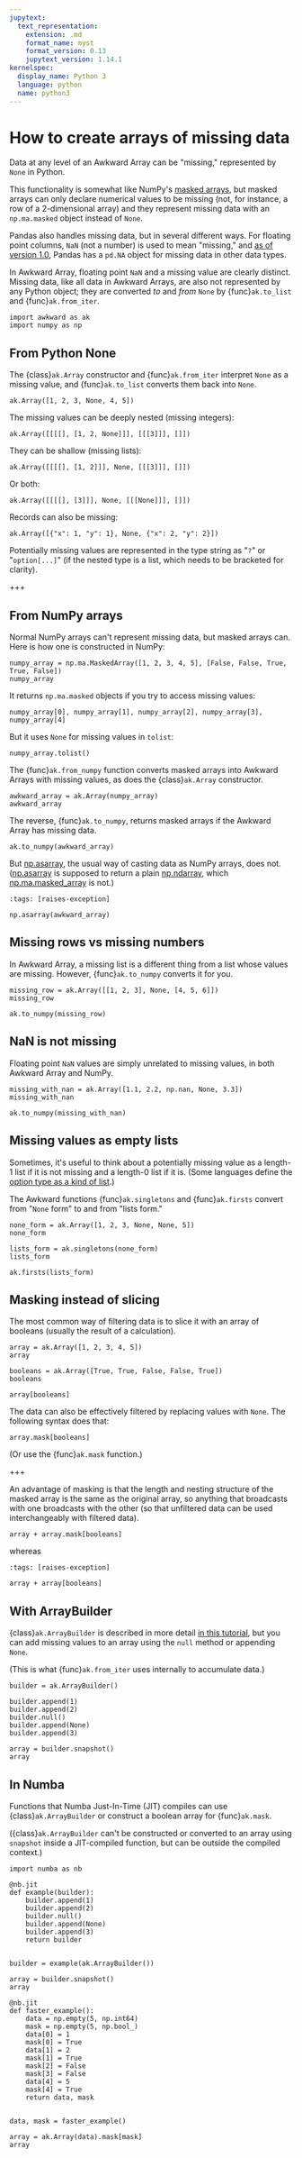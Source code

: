```yaml
---
jupytext:
  text_representation:
    extension: .md
    format_name: myst
    format_version: 0.13
    jupytext_version: 1.14.1
kernelspec:
  display_name: Python 3
  language: python
  name: python3
---
```


How to create arrays of missing data
====================================

Data at any level of an Awkward Array can be "missing," represented by `None` in Python.

This functionality is somewhat like NumPy's [masked arrays](https://numpy.org/doc/stable/reference/maskedarray.html), but masked arrays can only declare numerical values to be missing (not, for instance, a row of a 2-dimensional array) and they represent missing data with an `np.ma.masked` object instead of `None`.

Pandas also handles missing data, but in several different ways. For floating point columns, `NaN` (not a number) is used to mean "missing," and [as of version 1.0](https://pandas.pydata.org/pandas-docs/stable/user_guide/missing_data.html#missing-data-na), Pandas has a `pd.NA` object for missing data in other data types.

In Awkward Array, floating point `NaN` and a missing value are clearly distinct. Missing data, like all data in Awkward Arrays, are also not represented by any Python object; they are converted _to_ and _from_ `None` by {func}`ak.to_list` and {func}`ak.from_iter`.

```{code-cell} ipython3
import awkward as ak
import numpy as np
```

From Python None
----------------

The {class}`ak.Array` constructor and {func}`ak.from_iter` interpret `None` as a missing value, and {func}`ak.to_list` converts them back into `None`.

```{code-cell} ipython3
ak.Array([1, 2, 3, None, 4, 5])
```

The missing values can be deeply nested (missing integers):

```{code-cell} ipython3
ak.Array([[[[], [1, 2, None]]], [[[3]]], []])
```

They can be shallow (missing lists):

```{code-cell} ipython3
ak.Array([[[[], [1, 2]]], None, [[[3]]], []])
```

Or both:

```{code-cell} ipython3
ak.Array([[[[], [3]]], None, [[[None]]], []])
```

Records can also be missing:

```{code-cell} ipython3
ak.Array([{"x": 1, "y": 1}, None, {"x": 2, "y": 2}])
```

Potentially missing values are represented in the type string as "`?`" or "`option[...]`" (if the nested type is a list, which needs to be bracketed for clarity).

+++

From NumPy arrays
-----------------

Normal NumPy arrays can't represent missing data, but masked arrays can. Here is how one is constructed in NumPy:

```{code-cell} ipython3
numpy_array = np.ma.MaskedArray([1, 2, 3, 4, 5], [False, False, True, True, False])
numpy_array
```

It returns `np.ma.masked` objects if you try to access missing values:

```{code-cell} ipython3
numpy_array[0], numpy_array[1], numpy_array[2], numpy_array[3], numpy_array[4]
```

But it uses `None` for missing values in `tolist`:

```{code-cell} ipython3
numpy_array.tolist()
```

The {func}`ak.from_numpy` function converts masked arrays into Awkward Arrays with missing values, as does the {class}`ak.Array` constructor.

```{code-cell} ipython3
awkward_array = ak.Array(numpy_array)
awkward_array
```

The reverse, {func}`ak.to_numpy`, returns masked arrays if the Awkward Array has missing data.

```{code-cell} ipython3
ak.to_numpy(awkward_array)
```

But [np.asarray](https://numpy.org/doc/stable/reference/generated/numpy.asarray.html), the usual way of casting data as NumPy arrays, does not. ([np.asarray](https://numpy.org/doc/stable/reference/generated/numpy.asarray.html) is supposed to return a plain [np.ndarray](https://numpy.org/doc/stable/reference/generated/numpy.ndarray.html), which [np.ma.masked_array](https://numpy.org/doc/stable/reference/generated/numpy.ma.masked_array.html) is not.)

```{code-cell} ipython3
:tags: [raises-exception]

np.asarray(awkward_array)
```

Missing rows vs missing numbers
-------------------------------

In Awkward Array, a missing list is a different thing from a list whose values are missing. However, {func}`ak.to_numpy` converts it for you.

```{code-cell} ipython3
missing_row = ak.Array([[1, 2, 3], None, [4, 5, 6]])
missing_row
```

```{code-cell} ipython3
ak.to_numpy(missing_row)
```

NaN is not missing
------------------

Floating point `NaN` values are simply unrelated to missing values, in both Awkward Array and NumPy.

```{code-cell} ipython3
missing_with_nan = ak.Array([1.1, 2.2, np.nan, None, 3.3])
missing_with_nan
```

```{code-cell} ipython3
ak.to_numpy(missing_with_nan)
```

Missing values as empty lists
-----------------------------

Sometimes, it's useful to think about a potentially missing value as a length-1 list if it is not missing and a length-0 list if it is. (Some languages define the [option type as a kind of list](https://www.scala-lang.org/api/2.13.3/scala/Option.html).)

The Awkward functions {func}`ak.singletons` and {func}`ak.firsts` convert from "`None` form" to and from "lists form."

```{code-cell} ipython3
none_form = ak.Array([1, 2, 3, None, None, 5])
none_form
```

```{code-cell} ipython3
lists_form = ak.singletons(none_form)
lists_form
```

```{code-cell} ipython3
ak.firsts(lists_form)
```

Masking instead of slicing
--------------------------

The most common way of filtering data is to slice it with an array of booleans (usually the result of a calculation).

```{code-cell} ipython3
array = ak.Array([1, 2, 3, 4, 5])
array
```

```{code-cell} ipython3
booleans = ak.Array([True, True, False, False, True])
booleans
```

```{code-cell} ipython3
array[booleans]
```

The data can also be effectively filtered by replacing values with `None`. The following syntax does that:

```{code-cell} ipython3
array.mask[booleans]
```

(Or use the {func}`ak.mask` function.)

+++

An advantage of masking is that the length and nesting structure of the masked array is the same as the original array, so anything that broadcasts with one broadcasts with the other (so that unfiltered data can be used interchangeably with filtered data).

```{code-cell} ipython3
array + array.mask[booleans]
```

whereas

```{code-cell} ipython3
:tags: [raises-exception]

array + array[booleans]
```

With ArrayBuilder
-----------------

{class}`ak.ArrayBuilder` is described in more detail [in this tutorial](how-to-create-arraybuilder), but you can add missing values to an array using the `null` method or appending `None`.

(This is what {func}`ak.from_iter` uses internally to accumulate data.)

```{code-cell} ipython3
builder = ak.ArrayBuilder()

builder.append(1)
builder.append(2)
builder.null()
builder.append(None)
builder.append(3)

array = builder.snapshot()
array
```

In Numba
--------

Functions that Numba Just-In-Time (JIT) compiles can use {class}`ak.ArrayBuilder` or construct a boolean array for {func}`ak.mask`.

({class}`ak.ArrayBuilder` can't be constructed or converted to an array using `snapshot` inside a JIT-compiled function, but can be outside the compiled context.)

```{code-cell} ipython3
import numba as nb
```

```{code-cell} ipython3
@nb.jit
def example(builder):
    builder.append(1)
    builder.append(2)
    builder.null()
    builder.append(None)
    builder.append(3)
    return builder


builder = example(ak.ArrayBuilder())

array = builder.snapshot()
array
```

```{code-cell} ipython3
@nb.jit
def faster_example():
    data = np.empty(5, np.int64)
    mask = np.empty(5, np.bool_)
    data[0] = 1
    mask[0] = True
    data[1] = 2
    mask[1] = True
    mask[2] = False
    mask[3] = False
    data[4] = 5
    mask[4] = True
    return data, mask


data, mask = faster_example()

array = ak.Array(data).mask[mask]
array
```
